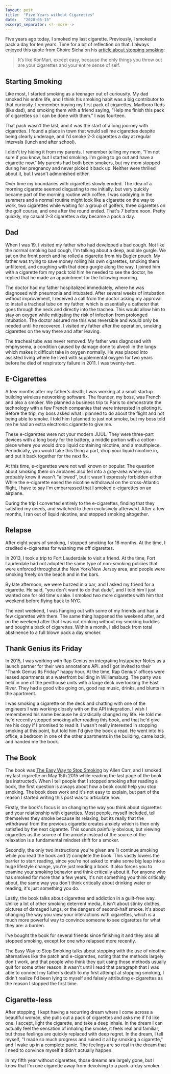 ```yaml
---
layout: post
title:  "Five Years without Cigarettes"
date:   "2020-05-15"
excerpt_separator: <!--more-->
---
```


Five years ago today, I smoked my last cigarette. Previously, I smoked a pack a day for ten years. Time for a bit of reflection on that. I always enjoyed this quote from Choire Sicha on his [article about stopping smoking](https://www.nytimes.com/2015/06/05/fashion/mens-style/farewell-my-lovely-cigarettes.html?nytmobile=0):

> It’s like KonMari, except easy, because the only things you throw out are your cigarettes and your entire sense of self.

<!--more-->

## Starting Smoking

Like most, I started smoking as a teenager out of curiousity. My dad smoked his entire life, and I think his smoking habit was a big contributor to that curiosity. I remember buying my first pack of cigarettes, Marlboro Reds (like dad), and smoking them with a friend saying, "Help me finish this pack of cigarettes so I can be done with them." I was fourteen.

That pack wasn't the last, and it was the start of a long journey with cigarettes. I found a place in town that would sell me cigarettes despite being clearly underage, and I'd smoke 2-3 cigarettes a day at regular intervals (lunch and after school).

I didn't try hiding it from my parents. I remember telling my mom, "I'm not sure if you know, but I started smoking. I'm going to go out and have a cigarette now." My parents had both been smokers, but my mom stopped during her pregnancy and never picked it back up. Neither were thrilled about it, but I wasn't admonished either.

Over time my boundaries with cigarettes slowly eroded. The idea of a morning cigarette seemed disgusting to me initially, but very quickly became part of the morning routine with coffee. I was caddying in the summers and a normal routine might look like a cigarette on the way to work, two cigarettes while waiting for a group of golfers, three cigarettes on the golf course, and one after the round ended. That's 7 before noon. Pretty quickly, my casual 2-3 cigarettes a day became a pack a day.

## Dad

When I was 19, I visited my father who had developed a bad cough. Not like the normal smoking bad cough, I'm talking about a deep, audible gurgle. We sat on the front porch and he rolled a cigarette from his Bugler pouch. My father was trying to save money rolling his own cigarettes, smoking them unfiltered, and coughing with that deep gurgle along the way. I joined him with a cigarette fom my pack told him he needed to see the doctor, he replied that he made an appointment for the following morning.

The doctor had my father hospitalized immediately, where he was diagnosed with pneumonia and intubated. After several weeks of intubation without improvement, I received a call from the doctor asking my approval to install a tracheal tube on my father, which is essentially a catheter that goes through the neck and directly into the trachea. This would allow him to stay on oxygen while mitigating the risk of infection from prolonged intubation. The doctor assured me this was reversible and would only be needed until he recovered. I visited my father after the operation, smoking cigarettes on the way there and after leaving.

The tracheal tube was never removed. My father was diagnosed with emphysema, a condition caused by damage done to alveoli in the lungs which makes it difficult take in oxygen normally. He was placed into assisted living where he lived with supplemental oxygen for two years before he died of respiratory failure in 2011. I was twenty-two.

## E-Cigarettes

A few months after my father's death, I was working at a small startup building wireless networking software. The founder, my boss, was French and also a smoker. We planned a business trip to Paris to demonstrate the technology with a few French companies that were interested in piloting it. Before the trip, my boss asked what I planned to do about the flight and not being able to smoke. I told him I planned to just not smoke, but my boss told me he had an extra electronic cigarette to give me.

These e-cigarettes were not your modern JUUL. They were three-part devices with a long body for the battery, a middle portion with a cotton-piece where you would drop liquid containing nicotine, and a mouthpiece. Periodically, you would take this thing a part, drop your liquid nicotine in, and put it back together for the next fix.

At this time, e-cigarettes were not well known or popular. The question about smoking them on airplanes also fell into a gray-area where you probably knew it wasn't "allowed", but it wasn't expressly forbidden either. While the e-cigarette eased the nicotine withdrawal on the cross-Atlantic flight, I have to say I'm embarrassed that I smoked e-cigarettes on an airplane.

During the trip I converted entirely to the e-cigarettes, finding that they satisfied my needs, and switched to them exclusively afterward. After a few months, I ran out of liquid nicotine, and stopped smoking altogether.

## Relapse

After eight years of smoking, I stopped smoking for 18 months. At the time, I credited e-cigarettes for weaning me off cigarettes.

In 2013, I took a trip to Fort Lauderdale to visit a friend. At the time, Fort Lauderdale had not adopted the same type of non-smoking policies that were enforced throughout the New York/New Jersey area, and people were smoking freely on the beach and in the bars.

By late afternoon, we were buzzed in a bar, and I asked my friend for a cigarette. He said, "you don't want to do that dude", and I told him I just wanted one for old time's sake. I smoked two more cigarettes with him that weekend before flying back to NYC.

The next weekend, I was hanging out with some of my friends and had a few cigarettes with them. The same thing happened the weekend after, and on the weekend after that I was out drinking without my smoking buddies and bought a pack of cigarettes. Within a month, I slid back from total abstinence to a full blown pack a day smoker.

## Thank Genius its Friday

In 2015, I was working with Rap Genius on integrating Instapaper Notes as a launch partner for their web annotations API. and I got invited to their "Thank Genius Its Friday" happy hour. At the time, Rap Genius' offices were leased apartments at a waterfront building in Williamsburg. The party was held in one of the penthouse units with a large deck overlooking the East River. They had a good vibe going on, good rap music, drinks, and blunts in the apartment.

I was smoking a cigarette on the deck and chatting with one of the engineers I was working closely with on the API integration. I wish I remembered his name because he drastically changed my life. He told me he'd recently stopped smoking after reading this book, and that he'd give me his copy if I promised to read it. I wasn't really interested in stopping smoking at this point, but told him I'd give the book a read. He went into his office, a bedroom in one of the other apartments in the building, came back, and handed me the book.

## The Book

The book was [The Easy Way to Stop Smoking](https://www.amazon.com/Allen-Carrs-Easy-Stop-Smoking/dp/0615482155) by Allen Carr, and I smoked my last cigarette on May 15th 2015 while reading the last page of the book (as instructed). When I tell people that I stopped smoking after reading a book, the first question is always about how a book could help you stop smoking. The book does work and it's not easy to explain, but part of the reason I started writing this post was to articulate how.

Firstly, the book's focus is on changing the way you think about cigarettes and your relationship with cigarettes. Most people, myself included, tell themselves they smoke because its relaxing, but its really that the withdrawal from the previous cigarette creates anxiety which is then only satisfied by the next cigarette. This sounds painfully obvious, but viewing cigarettes as the source of the anxiety instead of the source of the relaxation is a fundamental mindset shift for a smoker.

Secondly, the only two instructions you're given are 1) continue smoking while you read the book and 2) complete the book. This vastly lowers the barrier to start reading, since you're not asked to make some big leap into a huge lifestyle change, you're just reading a book. It also forces you to examine your smoking behavior and think critically about it. For anyone who has smoked for more than a few years, it's not something you think critically about, the same way you don't think critically about drinking water or reading, it's just something you do.

Lastly, the book talks about cigarettes and addiction in a guilt-free way. Unlike a lot of other smoking deterrent media, it isn't about stinky clothes, pictures of damaged lungs, or the dangers of second-half smoke. It's about changing the way you view your interactions with cigarettes, which is a much more powerful way to convince someone to see cigarettes for what they are: a burden.

I've bought the book for several friends since finishing it and they also all stopped smoking, except for one who relapsed more recently.

The Easy Way to Stop Smoking talks about stopping with the use of nicotine alternatives like the patch and e-cigarettes, noting that the methods largely don't work, and that people who think they quit using those methods usually quit for some other reason. It wasn't until I read that paragraph that I was able to connect my father's death to my first attempt at stopping smoking, I didn't realize I'd been lying to myself and falsely attributing e-cigarettes as the reason I stopped the first time.

## Cigarette-less

After stopping, I kept having a recurring dream where I come across a beautiful woman, she pulls out a pack of cigarettes and asks me if I'd like one. I accept, light the cigarette, and take a deep inhale. In the dream I can actually feel the sensation of inhaling the smoke, it feels real and familiar, but those feelings are quickly replaced with deep regret. In the dream, I tell myself, "I made so much progress and ruined it all by smoking a cigarette," and I wake up in a complete panic. The feelings are so real in the dream that I need to convince myself it didn't actually happen.

In my fifth year without cigarettes, those dreams are largely gone, but I know that I'm one cigarette away from devolving to a pack-a-day smoker.
